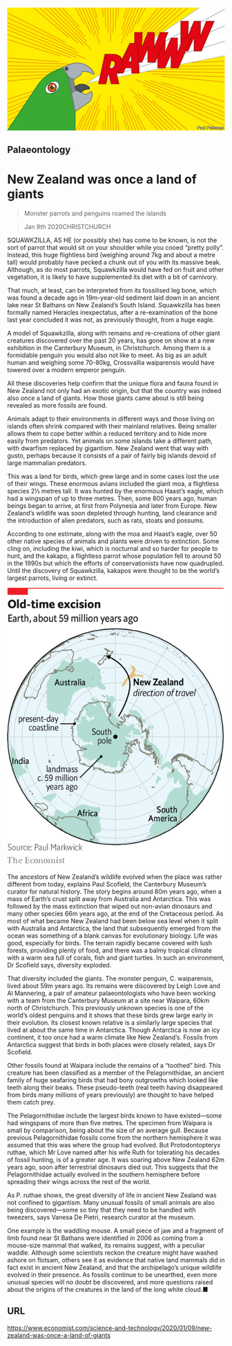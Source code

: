 ![](./images/20200111_STD001_1.jpg)

## Palaeontology

# New Zealand was once a land of giants

> Monster parrots and penguins roamed the islands

> Jan 9th 2020CHRISTCHURCH

SQUAWKZILLA, AS HE (or possibly she) has come to be known, is not the sort of parrot that would sit on your shoulder while you cooed “pretty polly”. Instead, this huge flightless bird (weighing around 7kg and about a metre tall) would probably have pecked a chunk out of you with its massive beak. Although, as do most parrots, Squawkzilla would have fed on fruit and other vegetation, it is likely to have supplemented its diet with a bit of carnivory.

That much, at least, can be interpreted from its fossilised leg bone, which was found a decade ago in 19m-year-old sediment laid down in an ancient lake near St Bathans on New Zealand’s South Island. Squawkzilla has been formally named Heracles inexpectatus, after a re-examination of the bone last year concluded it was not, as previously thought, from a huge eagle.

A model of Squawkzilla, along with remains and re-creations of other giant creatures discovered over the past 20 years, has gone on show at a new exhibition in the Canterbury Museum, in Christchurch. Among them is a formidable penguin you would also not like to meet. As big as an adult human and weighing some 70-80kg, Crossvallia waiparensis would have towered over a modern emperor penguin.

All these discoveries help confirm that the unique flora and fauna found in New Zealand not only had an exotic origin, but that the country was indeed also once a land of giants. How those giants came about is still being revealed as more fossils are found.

Animals adapt to their environments in different ways and those living on islands often shrink compared with their mainland relatives. Being smaller allows them to cope better within a reduced territory and to hide more easily from predators. Yet animals on some islands take a different path, with dwarfism replaced by gigantism. New Zealand went that way with gusto, perhaps because it consists of a pair of fairly big islands devoid of large mammalian predators.

This was a land for birds, which grew large and in some cases lost the use of their wings. These enormous avians included the giant moa, a flightless species 2½ metres tall. It was hunted by the enormous Haast’s eagle, which had a wingspan of up to three metres. Then, some 800 years ago, human beings began to arrive, at first from Polynesia and later from Europe. New Zealand’s wildlife was soon depleted through hunting, land clearance and the introduction of alien predators, such as rats, stoats and possums.

According to one estimate, along with the moa and Haast’s eagle, over 50 other native species of animals and plants were driven to extinction. Some cling on, including the kiwi, which is nocturnal and so harder for people to hunt, and the kakapo, a flightless parrot whose population fell to around 50 in the 1990s but which the efforts of conservationists have now quadrupled. Until the discovery of Squawkzilla, kakapos were thought to be the world’s largest parrots, living or extinct.



![](./images/20200111_WOM921.png)

The ancestors of New Zealand’s wildlife evolved when the place was rather different from today, explains Paul Scofield, the Canterbury Museum’s curator for natural history. The story begins around 80m years ago, when a mass of Earth’s crust split away from Australia and Antarctica. This was followed by the mass extinction that wiped out non-avian dinosaurs and many other species 66m years ago, at the end of the Cretaceous period. As most of what became New Zealand had been below sea level when it split with Australia and Antarctica, the land that subsequently emerged from the ocean was something of a blank canvas for evolutionary biology. Life was good, especially for birds. The terrain rapidly became covered with lush forests, providing plenty of food, and there was a balmy tropical climate with a warm sea full of corals, fish and giant turtles. In such an environment, Dr Scofield says, diversity exploded.

That diversity included the giants. The monster penguin, C. waiparensis, lived about 59m years ago. Its remains were discovered by Leigh Love and Al Mannering, a pair of amateur palaeontologists who have been working with a team from the Canterbury Museum at a site near Waipara, 60km north of Christchurch. This previously unknown species is one of the world’s oldest penguins and it shows that these birds grew large early in their evolution. Its closest known relative is a similarly large species that lived at about the same time in Antarctica. Though Antarctica is now an icy continent, it too once had a warm climate like New Zealand’s. Fossils from Antarctica suggest that birds in both places were closely related, says Dr Scofield.

Other fossils found at Waipara include the remains of a “toothed” bird. This creature has been classified as a member of the Pelagornithidae, an ancient family of huge seafaring birds that had bony outgrowths which looked like teeth along their beaks. These pseudo-teeth (real teeth having disappeared from birds many millions of years previously) are thought to have helped them catch prey.

The Pelagornithidae include the largest birds known to have existed—some had wingspans of more than five metres. The specimen from Waipara is small by comparison, being about the size of an average gull. Because previous Pelagornithidae fossils come from the northern hemisphere it was assumed that this was where the group had evolved. But Protodontopteryx ruthae, which Mr Love named after his wife Ruth for tolerating his decades of fossil hunting, is of a greater age. It was soaring above New Zealand 62m years ago, soon after terrestrial dinosaurs died out. This suggests that the Pelagornithidae actually evolved in the southern hemisphere before spreading their wings across the rest of the world.

As P. ruthae shows, the great diversity of life in ancient New Zealand was not confined to gigantism. Many unusual fossils of small animals are also being discovered—some so tiny that they need to be handled with tweezers, says Vanesa De Pietri, research curator at the museum.

One example is the waddling mouse. A small piece of jaw and a fragment of limb found near St Bathans were identified in 2006 as coming from a mouse-size mammal that walked, its remains suggest, with a peculiar waddle. Although some scientists reckon the creature might have washed ashore on flotsam, others see it as evidence that native land mammals did in fact exist in ancient New Zealand, and that the archipelago’s unique wildlife evolved in their presence. As fossils continue to be unearthed, even more unusual species will no doubt be discovered, and more questions raised about the origins of the creatures in the land of the long white cloud.■

## URL

https://www.economist.com/science-and-technology/2020/01/09/new-zealand-was-once-a-land-of-giants
